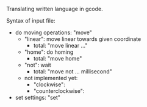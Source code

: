 Translating written language in gcode.

Syntax of input file:
- do moving operations: "move"
  - "linear": move linear towards given coordinate
    - total: "move linear ..."
  - "home": do homing
    - total: "move home"
  - "not": wait
    - total: "move not ... millisecond" 
  - not implemented yet:
    - "clockwise":
    - "counterclockwise":    
- set settings: "set"

